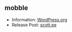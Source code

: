## mobble

* Information: [WordPress.org](http://wordpress.org/extend/plugins/mobble/)
* Release Post: [scott.ee](http://scott.ee/journal/mobble/)

